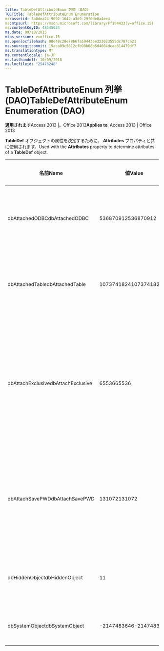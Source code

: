 ```yaml
---
title: TableDefAttributeEnum 列挙 (DAO)
TOCTitle: TableDefAttributeEnum Enumeration
ms:assetid: 5a0dea24-9092-1642-a3d9-29f0de0a4ee4
ms:mtpsurl: https://msdn.microsoft.com/library/Ff194433(v=office.15)
ms:contentKeyID: 48545034
ms.date: 09/18/2015
mtps_version: v=office.15
ms.openlocfilehash: 08e48c28e78b6fa59443ee323023555dc787ca21
ms.sourcegitcommit: 19aca09c5812cfb98b68b5d4604dcaa814479df7
ms.translationtype: MT
ms.contentlocale: ja-JP
ms.lasthandoff: 10/09/2018
ms.locfileid: "25476248"
---
```

# <a name="tabledefattributeenum-enumeration-dao"></a><span data-ttu-id="4738c-102">TableDefAttributeEnum 列挙 (DAO)</span><span class="sxs-lookup"><span data-stu-id="4738c-102">TableDefAttributeEnum Enumeration (DAO)</span></span>


<span data-ttu-id="4738c-103">**適用されます**Access 2013 |。Office 2013</span><span class="sxs-lookup"><span data-stu-id="4738c-103">**Applies to**: Access 2013 | Office 2013</span></span>

<span data-ttu-id="4738c-104">**TableDef** オブジェクトの属性を決定するために、 **Attributes** プロパティと共に使用されます。</span><span class="sxs-lookup"><span data-stu-id="4738c-104">Used with the **Attributes** property to determine attributes of a **TableDef** object.</span></span>

<table>
<colgroup>
<col style="width: 33%" />
<col style="width: 33%" />
<col style="width: 33%" />
</colgroup>
<thead>
<tr class="header">
<th><p><span data-ttu-id="4738c-105">名前</span><span class="sxs-lookup"><span data-stu-id="4738c-105">Name</span></span></p></th>
<th><p><span data-ttu-id="4738c-106">値</span><span class="sxs-lookup"><span data-stu-id="4738c-106">Value</span></span></p></th>
<th><p><span data-ttu-id="4738c-107">説明</span><span class="sxs-lookup"><span data-stu-id="4738c-107">Description</span></span></p></th>
</tr>
</thead>
<tbody>
<tr class="odd">
<td><p><span data-ttu-id="4738c-108">dbAttachedODBC</span><span class="sxs-lookup"><span data-stu-id="4738c-108">dbAttachedODBC</span></span></p></td>
<td><p><span data-ttu-id="4738c-109">536870912</span><span class="sxs-lookup"><span data-stu-id="4738c-109">536870912</span></span></p></td>
<td><p><span data-ttu-id="4738c-110">リンクされた ODBC データベース テーブル。</span><span class="sxs-lookup"><span data-stu-id="4738c-110">Linked ODBC database table.</span></span></p></td>
</tr>
<tr class="even">
<td><p><span data-ttu-id="4738c-111">dbAttachedTable</span><span class="sxs-lookup"><span data-stu-id="4738c-111">dbAttachedTable</span></span></p></td>
<td><p><span data-ttu-id="4738c-112">1073741824</span><span class="sxs-lookup"><span data-stu-id="4738c-112">1073741824</span></span></p></td>
<td><p><span data-ttu-id="4738c-113">リンクされた非 ODBC データベース テーブル。</span><span class="sxs-lookup"><span data-stu-id="4738c-113">Linked non-ODBC database table.</span></span></p></td>
</tr>
<tr class="odd">
<td><p><span data-ttu-id="4738c-114">dbAttachExclusive</span><span class="sxs-lookup"><span data-stu-id="4738c-114">dbAttachExclusive</span></span></p></td>
<td><p><span data-ttu-id="4738c-115">65536</span><span class="sxs-lookup"><span data-stu-id="4738c-115">65536</span></span></p></td>
<td><p><span data-ttu-id="4738c-116">リンクされた Microsoft Access データベース エンジン テーブルを排他的に開きます。</span><span class="sxs-lookup"><span data-stu-id="4738c-116">Opens a linked Microsoft Access database engine table for exclusive use.</span></span></p></td>
</tr>
<tr class="even">
<td><p><span data-ttu-id="4738c-117">dbAttachSavePWD</span><span class="sxs-lookup"><span data-stu-id="4738c-117">dbAttachSavePWD</span></span></p></td>
<td><p><span data-ttu-id="4738c-118">131072</span><span class="sxs-lookup"><span data-stu-id="4738c-118">131072</span></span></p></td>
<td><p><span data-ttu-id="4738c-119">リンクされたリモート テーブルのユーザー ID とパスワードを保存します。</span><span class="sxs-lookup"><span data-stu-id="4738c-119">Saves user ID and password for linked remote table.</span></span></p></td>
</tr>
<tr class="odd">
<td><p><span data-ttu-id="4738c-120">dbHiddenObject</span><span class="sxs-lookup"><span data-stu-id="4738c-120">dbHiddenObject</span></span></p></td>
<td><p><span data-ttu-id="4738c-121">1</span><span class="sxs-lookup"><span data-stu-id="4738c-121">1</span></span></p></td>
<td><p><span data-ttu-id="4738c-122">隠しテーブル (一時的な用途用)。</span><span class="sxs-lookup"><span data-stu-id="4738c-122">Hidden table (for temporary use).</span></span></p></td>
</tr>
<tr class="even">
<td><p><span data-ttu-id="4738c-123">dbSystemObject</span><span class="sxs-lookup"><span data-stu-id="4738c-123">dbSystemObject</span></span></p></td>
<td><p><span data-ttu-id="4738c-124">-2147483646</span><span class="sxs-lookup"><span data-stu-id="4738c-124">-2147483646</span></span></p></td>
<td><p><span data-ttu-id="4738c-125">システム テーブル。</span><span class="sxs-lookup"><span data-stu-id="4738c-125">System table.</span></span></p></td>
</tr>
</tbody>
</table>

